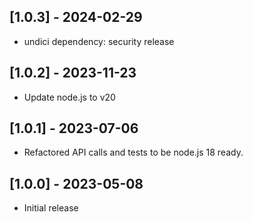 ## [1.0.3] - 2024-02-29

- undici dependency: security release

## [1.0.2] - 2023-11-23

- Update node.js to v20

## [1.0.1] - 2023-07-06

- Refactored API calls and tests to be node.js 18 ready.

## [1.0.0] - 2023-05-08

- Initial release
